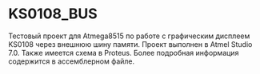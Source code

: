 # KS0108_BUS
Тестовый проект для Atmega8515 по работе с графическим дисплеем KS0108 через внешнюю шину памяти.
Проект выполнен в Atmel Studio 7.0. Также имеется схема в Proteus. 
Более подробная информация содержится в асcемблерном файле.
